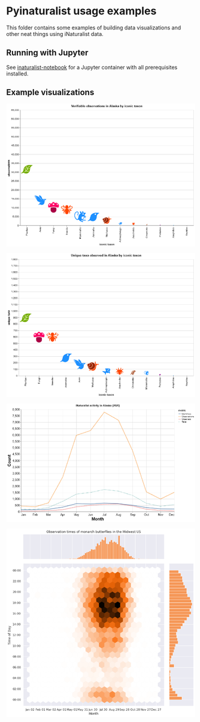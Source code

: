 # Pyinaturalist usage examples

This folder contains some examples of building data visualizations and other neat things using
iNaturalist data.

## Running with Jupyter
See [inaturalist-notebook](https://github.com/JWCook/inaturalist-notebook) for a Jupyter container
with all prerequisites installed.

## Example visualizations

![](images/total_observations_by_iconic_taxon.png)

![](images/total_taxa_by_iconic_taxon.png)

![](images/combined_activity_stats.png)

![](images/observations_by_date_and_time.png)
